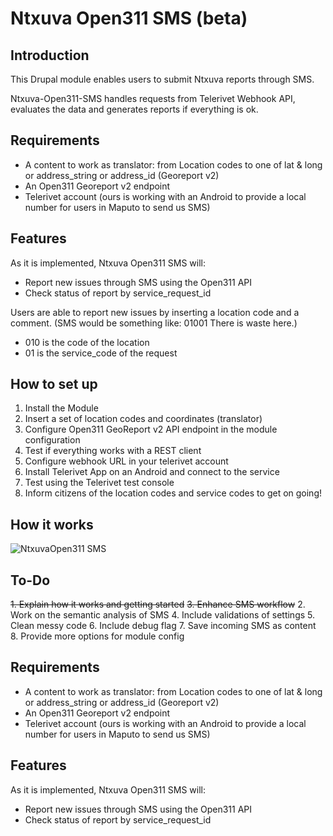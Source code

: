 Ntxuva Open311 SMS (beta)
=======


Introduction
-----

This Drupal module enables users to submit Ntxuva reports through SMS.

Ntxuva-Open311-SMS handles requests from Telerivet Webhook API, evaluates the data and generates reports if everything is ok.

Requirements
-----
* A content to work as translator: from Location codes to one of lat & long or address_string or address_id (Georeport v2)
* An Open311 Georeport v2 endpoint
* Telerivet account (ours is working with an Android to provide a local number for users in Maputo to send us SMS)

Features
----
As it is implemented, Ntxuva Open311 SMS will:
* Report new issues through SMS using the Open311 API
* Check status of report by service_request_id

Users are able to report new issues by inserting a location code and a comment. (SMS would be something like: 01001 There is waste here.)
* 010 is the code of the location
* 01 is the service_code of the request

How to set up
----
1. Install the Module
2. Insert a set of location codes and coordinates (translator)
3. Configure Open311 GeoReport v2 API endpoint in the module configuration
4. Test if everything works with a REST client
5. Configure webhook URL in your telerivet account
6. Install Telerivet App on an Android and connect to the service
7. Test using the Telerivet test console
4. Inform citizens of the location codes and service codes to get on going!

How it works
----
![NtxuvaOpen311 SMS](http://www.ntxuva.org/wp-content/uploads/2014/09/Ntxuva_SMS.png)

To-Do
---
~~1. Explain how it works and getting started~~
~~3. Enhance SMS workflow~~
2. Work on the semantic analysis of SMS
4. Include validations of settings
5. Clean messy code
6. Include debug flag
7. Save incoming SMS as content
8. Provide more options for module config

Requirements
-----
* A content to work as translator: from Location codes to one of lat & long or address_string or address_id (Georeport v2)
* An Open311 Georeport v2 endpoint
* Telerivet account (ours is working with an Android to provide a local number for users in Maputo to send us SMS)

Features
----
As it is implemented, Ntxuva Open311 SMS will:
* Report new issues through SMS using the Open311 API
* Check status of report by service_request_id
